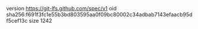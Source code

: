 version https://git-lfs.github.com/spec/v1
oid sha256:f691f3fc1e55b3bd803595aa0f09bc80002c34adbab7143efaacb95df5cef13c
size 1242
